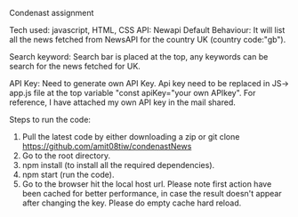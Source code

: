 Condenast assignment

Tech used: javascript, HTML, CSS
API: Newapi
Default Behaviour: It will list all the news fetched from NewsAPI for the country UK (country code:"gb").

Search keyword: Search bar is placed at the top, any keywords can be search for the news fetched for UK.

API Key: Need to generate own API Key. Api key need to be replaced in JS-> app.js file at the top variable "const apiKey="your own APIkey".
For reference, I have attached my own API key in the mail shared.

Steps to run the code:
1. Pull the latest code by either downloading a zip or git clone https://github.com/amit08tiw/condenastNews
2. Go to the root directory.
3. npm install (to install all the required dependencies).
4. npm start (run the code).
5. Go to the browser hit the local host url. Please note first action have been cached for better performance, in case the result doesn't appear after changing the key. Please do empty cache hard reload.
